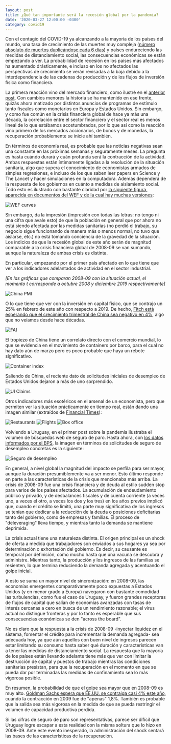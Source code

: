 ```yaml
---
layout: post
title: ¿Qué tan importante será la recesión global por la pandemia?
date: '2020-03-27 12:00:00 -0300'
category: covid19
---
```


Con el contagio del COVID-19 ya alcanzando a la mayoría de los países del mundo, una tasa de crecimiento de las muertes muy compleja ([número absoluto de muertos duplicándose cada 6 días](https://ourworldindata.org/grapher/total-daily-covid-deaths)) y países endureciendo las medidas de distanciamiento social, las consecuencias económicas se están empezando a ver. La probabilidad de recesión en los países más afectados ha aumentado drásticamente, e incluso en los no afectados las perspectivas de crecimiento se verán revisadas a la baja debido a la interdependencia de las cadenas de producción y de los flujos de inversión física como financiera.

La primera reacción vino del mercado financiero, como ilustré en el [anterior post](https://rxavier.github.io/covid-stimulus/). Con cambios menores la historia se ha mantenido en ese frente, quizás ahora matizado por distintos anuncios de programas de estímulo tanto fiscales como monetarios en Europa y Estados Unidos. Sin embargo, y como fue común en la crisis financiera global de hace ya más una década, la correlación entre el sector financiero y el sector real es menos lineal de lo que estábamos acostumbrados, por lo que así como la reacción vino primero de los mercados accionarios, de bonos y de monedas, la recuperación probablemente se inicie ahí también.

En términos de economía real, es probable que las noticias negativas sean una constante en las próximas semanas y seguramente meses. La pregunta es hasta cuándo durará y cuán profunda será la contracción de la actividad. Ambas respuestas están íntimamente ligadas a la resolución de la situación sanitaria, algo que supera el conocimiento de economistas armados de simples regresiones, e incluso de los que saben leer papers en Science y The Lancet y hacer simulaciones en la computadora. Además dependerá de la respuesta de los gobiernos en cuánto a medidas de aislamiento social. Todo esto es ilustrado con bastante claridad por [la siguiente figura, aparecida en documentos del WEF y de la cual hay muchas versiones](https://www.weforum.org/agenda/2020/03/covid-19-economic-crisis-recession-economists/): 

![WEF curves](https://assets.weforum.org/editor/LO6J2cVwFtVnRYzKPQxBeoIVnDEBaSCcoVEIapmFxqI.JPG)

Sin embargo, da la impresión (impresión con todas las letras: no tengo ni una cifra que avale esto) de que la población en general que por ahora no está siendo afectada por las medidas sanitarias (no perdió el trabajo, su negocio sigue funcionando de manera más o menos normal, no tuvo que aislarse, etc.) no está tomando conciencia de la gravedad de la situación. Los indicios de que la recesión global de este año serán de magnitud comparable a la crisis financiera global de 2008-09 se van sumando, aunque la naturaleza de ambas crisis es distinta.

En particular, empezando por el primer país afectado en lo que tiene que ver a los indicadores adelantados de actividad en el sector industrial.

*[En las gráficas que comparan 2008-09 con la situación actual, el momento t corresponde a octubre 2008 y diciembre 2019 respectivamente]*

![China PMI](https://i.imgur.com/hRf9g8j.png)

O lo que tiene que ver con la inversión en capital físico, que se contrajo un 25% en febrero de este año con respecto a 2019. De hecho, [Fitch está esperando que el crecimiento trimestral de China sea negativo en 4%](https://www.forbes.com/sites/williampesek/2020/03/27/chinas-4-gdp-plunge-is-trumps-nightmare/#222b34c3378a), algo que no veíamos desde hace décadas.

![FAI](https://i.imgur.com/lPRS73I.png)

El tropiezo de China tiene un correlato directo con el comercio mundial, lo que se evidencia en el movimiento de containers por barco, para el cual no hay dato aún de marzo pero es poco probable que haya un rebote significativo.

![Container index](https://i.imgur.com/4KtemvA.png)

Saliendo de China, el reciente dato de solicitudes iniciales de desempleo de Estados Unidos dejaron a más de uno sorprendido.

![UI Claims](https://i.imgur.com/YPcFnkE.png)

Otros indicadores más esotéricos en el arsenal de un economista, pero que permiten ver la situación prácticamente en tiempo real, están dando una imagen similar (extraídos de [Financial Times](https://www.ft.com/content/d184fa0a-6904-11ea-800d-da70cff6e4d3)):

![Restaurants](https://i.imgur.com/hFwbsD2.png)
![Flights](https://i.imgur.com/QnYUjvP.png)
![Box office](https://i.imgur.com/u83p2dF.png)

Volviendo a Uruguay, en el primer post sobre la pandemia ilustraba el volumen de búsquedas web de seguro de paro. Hasta ahora, con [los datos informados por el BPS](https://www.montevideo.com.uy/Noticias/El-BPS-recibio-64-825-solicitudes-de-seguro-de-desempleo-en-lo-que-va-de-marzo-uc748284), la imagen en términos de solicitudes de seguro de desempleo concretas es la siguiente:

![Seguro de desempleo](https://i.imgur.com/Z8LqKff.png)

En general, a nivel global la magnitud del impacto se perfila para ser mayor, aunque la duración presumiblemente va a ser menor. Esto último responde en parte a las características de la crisis que mencionaba más arriba. La crisis de 2008-09 fue una crisis financiera y de deuda al estilo sudden stop para varios de los países afectados. La acumulación de endeudamiento público y privado, y de desbalances fiscales y de cuenta corriente (a veces uno, a veces el otro, a veces los dos y los tres) en los años previos implicó que, cuando el crédito se limitó, una parte muy significativa de los ingresos se tenían que dedicar a la reducción de la deuda o posiciones deficitarias tanto del gobierno, como de empresas y familias. El proceso de "deleveraging" lleva tiempo, y mientras tanto la demanda se mantiene deprimida.

La crisis actual tiene una naturaleza distinta. El origen principal es un shock de oferta a medida que trabajadores son enviados a sus hogares ya sea por determinación o exhortación del gobierno. Es decir, su causante es temporal por definición, como mucho hasta que una vacuna se descubra y administre. Mientras tanto, la producción y los ingresos de las familias se resienten, lo que termina reduciendo la demanda agregada y acentuando el golpe inicial.

A esto se suma un mayor nivel de sincronización: en 2008-09, las economías emergentes comparativamente poco expuestas a Estados Unidos (y en menor grado a Europa) navegaron con bastante comodidad las turbulencias, como fue el caso de Uruguay, y fueron grandes receptoras de flujos de capital que salían de economías avanzadas con tasas de interés cercanas a cero en busca de un rendimiento razonable; el virus actual no distingue fronteras y por lo tanto es esperable que sus consecuencias económicas se den "across the board".

No es claro que la respuesta a la crisis de 2008-09 -inyectar liquidez en el sistema, fomentar el crédito para incrementar la demanda agregada- sea adecuada hoy, ya que aún aquellos con buen nivel de ingresos parecen estar limitando su consumo hasta saber qué duración y características van a tener las medidas de distanciamiento social. La respuesta que la mayoría de los países están llevando adelante tiene más que ver con limitar la destrucción de capital y puestos de trabajo mientras las condiciones sanitarias presistan, para que la recuperación en el momento en que se pueda dar por terminadas las medidas de confinamiento sea lo más vigorosa posible.

En resumen, la probabilidad de que el golpe sea mayor que en 2008-09 es muy alto. [Goldman Sachs espera que EE.UU. se contraiga casi 4% este año](https://www.google.com/search?q=goldman+sachs+gdp&oq=goldman+sachs+gdp&aqs=chrome..69i57j69i59l2j0l5.4863j0j7&sourceid=chrome&ie=UTF-8), cuando la contracción en 2009 fue de "apenas" 1,8%. También es probable que la salida sea más vigorosa en la medida de que se pueda restringir el volumen de capacidad productiva perdida.

Si las cifras de seguro de paro son representativas, parece ser difícil que Uruguay logre escapar a esta realidad con la misma soltura que lo hizo en 2008-09. Ante este evento inesperado, la administración del shock sentará las bases de las características de la recuperación.
